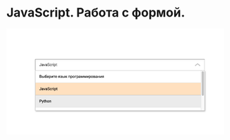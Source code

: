 # JavaScript. Работа с формой. 

![Image alt](https://github.com/EvgeniyBudaev/pro-js-select/blob/main/readme.png)